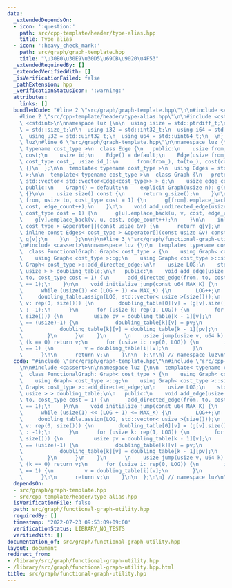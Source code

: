 ```yaml
---
data:
  _extendedDependsOn:
  - icon: ':question:'
    path: src/cpp-template/header/type-alias.hpp
    title: Type alias
  - icon: ':heavy_check_mark:'
    path: src/graph/graph-template.hpp
    title: "\u30B0\u30E9\u30D5\u69CB\u9020\u4F53"
  _extendedRequiredBy: []
  _extendedVerifiedWith: []
  _isVerificationFailed: false
  _pathExtension: hpp
  _verificationStatusIcon: ':warning:'
  attributes:
    links: []
  bundledCode: "#line 2 \"src/graph/graph-template.hpp\"\n\n#include <vector>\n\n\
    #line 2 \"src/cpp-template/header/type-alias.hpp\"\n\n#include <cstddef>\n#include\
    \ <cstdint>\n\nnamespace luz {\n\n  using isize = std::ptrdiff_t;\n  using usize\
    \ = std::size_t;\n\n  using i32 = std::int32_t;\n  using i64 = std::int64_t;\n\
    \  using u32 = std::uint32_t;\n  using u64 = std::uint64_t;\n  \n} // namespace\
    \ luz\n#line 6 \"src/graph/graph-template.hpp\"\n\nnamespace luz {\n\n  template<\
    \ typename cost_type >\n  class Edge {\n   public:\n    usize from, to;\n    cost_type\
    \ cost;\n    usize id;\n    Edge() = default;\n    Edge(usize from_, usize to_,\
    \ cost_type cost_, usize id_):\n      from(from_), to(to_), cost(cost_), id(id_)\
    \ {}\n  };\n\n  template< typename cost_type >\n  using Edges = std::vector< Edge<cost_type>\
    \ >;\n\n  template< typename cost_type >\n  class Graph {\n   protected:\n   \
    \ std::vector< std::vector<Edge<cost_type>> > g;\n    usize edge_count;\n\n  \
    \ public:\n    Graph() = default;\n    explicit Graph(usize n): g(n), edge_count(0)\
    \ {}\n\n    usize size() const {\n      return g.size();\n    }\n\n    void add_directed_edge(usize\
    \ from, usize to, cost_type cost = 1) {\n      g[from].emplace_back(from, to,\
    \ cost, edge_count++);\n    }\n\n    void add_undirected_edge(usize u, usize v,\
    \ cost_type cost = 1) {\n      g[u].emplace_back(u, v, cost, edge_count);\n  \
    \    g[v].emplace_back(v, u, cost, edge_count++);\n    }\n\n    inline Edges<\
    \ cost_type > &operator[](const usize &v) {\n      return g[v];\n    }\n\n   \
    \ inline const Edges< cost_type > &operator[](const usize &v) const {\n      return\
    \ g[v];\n    }\n  };\n\n}\n#line 3 \"src/graph/functional-graph-utility.hpp\"\n\
    \n#include <cassert>\n\nnamespace luz {\n\n  template< typename cost_type >\n\
    \  class FunctionalGraph: Graph< cost_type > {\n    using Graph< cost_type >::Graph;\n\
    \    using Graph< cost_type >::g;\n    using Graph< cost_type >::size;\n    using\
    \ Graph< cost_type >::add_directed_edge;\n\n    usize LOG;\n    std::vector< std::vector<\
    \ usize > > doubling_table;\n\n   public:\n    void add_edge(usize from, usize\
    \ to, cost_type cost = 1) {\n      add_directed_edge(from, to, cost);\n      assert(g[from].size()\
    \ == 1);\n    }\n\n    void initialize_jump(const u64 MAX_K) {\n      LOG = 0;\n\
    \      while (usize(1) << (LOG + 1) <= MAX_K) {\n        LOG++;\n      }\n\n \
    \     doubling_table.assign(LOG, std::vector< usize >(size()));\n      for (usize\
    \ v: rep(0, size())) {\n        doubling_table[0][v] = (g[v].size() == 1 ? g[v][0].to\
    \ : -1);\n      }\n      for (usize k: rep(1, LOG)) {\n        for (usize v: rep(0,\
    \ size())) {\n          usize pv = doubling_table[k - 1][v];\n          if (pv\
    \ == (usize)-1) {\n            doubling_table[k][v] = pv;\n          } else {\n\
    \            doubling_table[k][v] = doubling_table[k - 1][pv];\n          }\n\
    \        }\n      }\n    }\n      \n    usize jump(usize v, u64 k) {\n      if\
    \ (k == 0) return v;\n      for (usize i: rep(0, LOG)) {\n        if ((k & 1)\
    \ == 1) {\n          v = doubling_table[i][v];\n        }\n        k >>= 1;\n\
    \      }\n\n      return v;\n    }\n\n  };\n\n} // namespace luz\n"
  code: "#include \"src/graph/graph-template.hpp\"\n#include \"src/cpp-template/header/type-alias.hpp\"\
    \n\n#include <cassert>\n\nnamespace luz {\n\n  template< typename cost_type >\n\
    \  class FunctionalGraph: Graph< cost_type > {\n    using Graph< cost_type >::Graph;\n\
    \    using Graph< cost_type >::g;\n    using Graph< cost_type >::size;\n    using\
    \ Graph< cost_type >::add_directed_edge;\n\n    usize LOG;\n    std::vector< std::vector<\
    \ usize > > doubling_table;\n\n   public:\n    void add_edge(usize from, usize\
    \ to, cost_type cost = 1) {\n      add_directed_edge(from, to, cost);\n      assert(g[from].size()\
    \ == 1);\n    }\n\n    void initialize_jump(const u64 MAX_K) {\n      LOG = 0;\n\
    \      while (usize(1) << (LOG + 1) <= MAX_K) {\n        LOG++;\n      }\n\n \
    \     doubling_table.assign(LOG, std::vector< usize >(size()));\n      for (usize\
    \ v: rep(0, size())) {\n        doubling_table[0][v] = (g[v].size() == 1 ? g[v][0].to\
    \ : -1);\n      }\n      for (usize k: rep(1, LOG)) {\n        for (usize v: rep(0,\
    \ size())) {\n          usize pv = doubling_table[k - 1][v];\n          if (pv\
    \ == (usize)-1) {\n            doubling_table[k][v] = pv;\n          } else {\n\
    \            doubling_table[k][v] = doubling_table[k - 1][pv];\n          }\n\
    \        }\n      }\n    }\n      \n    usize jump(usize v, u64 k) {\n      if\
    \ (k == 0) return v;\n      for (usize i: rep(0, LOG)) {\n        if ((k & 1)\
    \ == 1) {\n          v = doubling_table[i][v];\n        }\n        k >>= 1;\n\
    \      }\n\n      return v;\n    }\n\n  };\n\n} // namespace luz\n"
  dependsOn:
  - src/graph/graph-template.hpp
  - src/cpp-template/header/type-alias.hpp
  isVerificationFile: false
  path: src/graph/functional-graph-utility.hpp
  requiredBy: []
  timestamp: '2022-07-23 09:53:09+09:00'
  verificationStatus: LIBRARY_NO_TESTS
  verifiedWith: []
documentation_of: src/graph/functional-graph-utility.hpp
layout: document
redirect_from:
- /library/src/graph/functional-graph-utility.hpp
- /library/src/graph/functional-graph-utility.hpp.html
title: src/graph/functional-graph-utility.hpp
---
```

